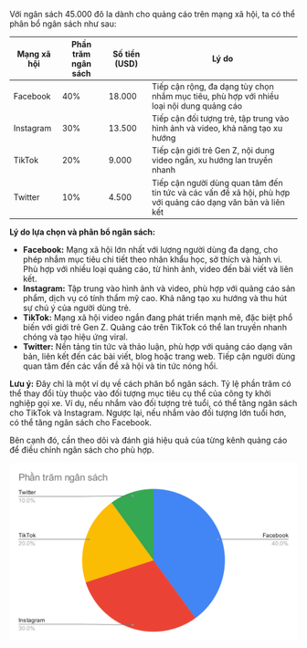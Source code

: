 Với ngân sách 45.000 đô la dành cho quảng cáo trên mạng xã hội, ta có thể phân bổ ngân sách như sau:

| Mạng xã hội | Phần trăm ngân sách | Số tiền (USD) | Lý do |
|---|---|---|---|
| Facebook | 40% | 18.000 | Tiếp cận rộng, đa dạng tùy chọn nhắm mục tiêu, phù hợp với nhiều loại nội dung quảng cáo |
| Instagram | 30% | 13.500 | Tiếp cận đối tượng trẻ, tập trung vào hình ảnh và video, khả năng tạo xu hướng |
| TikTok | 20% | 9.000 | Tiếp cận giới trẻ Gen Z, nội dung video ngắn, xu hướng lan truyền nhanh |
| Twitter | 10% | 4.500 | Tiếp cận người dùng quan tâm đến tin tức và các vấn đề xã hội, phù hợp với quảng cáo dạng văn bản và liên kết |

**Lý do lựa chọn và phân bổ ngân sách:**

* **Facebook:** Mạng xã hội lớn nhất với lượng người dùng đa dạng, cho phép nhắm mục tiêu chi tiết theo nhân khẩu học, sở thích và hành vi. Phù hợp với nhiều loại quảng cáo, từ hình ảnh, video đến bài viết và liên kết.
* **Instagram:** Tập trung vào hình ảnh và video, phù hợp với quảng cáo sản phẩm, dịch vụ có tính thẩm mỹ cao. Khả năng tạo xu hướng và thu hút sự chú ý của người dùng trẻ.
* **TikTok:** Mạng xã hội video ngắn đang phát triển mạnh mẽ, đặc biệt phổ biến với giới trẻ Gen Z. Quảng cáo trên TikTok có thể lan truyền nhanh chóng và tạo hiệu ứng viral.
* **Twitter:** Nền tảng tin tức và thảo luận, phù hợp với quảng cáo dạng văn bản, liên kết đến các bài viết, blog hoặc trang web. Tiếp cận người dùng quan tâm đến các vấn đề xã hội và tin tức nóng hổi.

**Lưu ý:** Đây chỉ là một ví dụ về cách phân bổ ngân sách. Tỷ lệ phần trăm có thể thay đổi tùy thuộc vào đối tượng mục tiêu cụ thể của công ty khởi nghiệp gọi xe. Ví dụ, nếu nhắm vào đối tượng trẻ tuổi, có thể tăng ngân sách cho TikTok và Instagram. Ngược lại, nếu nhắm vào đối tượng lớn tuổi hơn, có thể tăng ngân sách cho Facebook.

Bên cạnh đó, cần theo dõi và đánh giá hiệu quả của từng kênh quảng cáo để điều chỉnh ngân sách cho phù hợp.

![The San Juan Mountains are beautiful!](SocialMedia.svg "San Juan Mountains")
